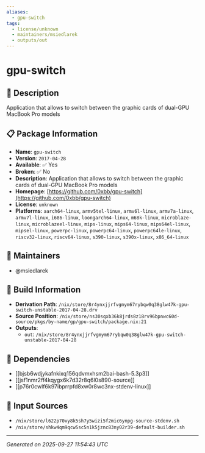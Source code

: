 ```yaml
---
aliases:
  - gpu-switch
tags:
  - license/unknown
  - maintainers/msiedlarek
  - outputs/out
---
```


# gpu-switch

## 📝 Description

Application that allows to switch between the graphic cards of dual-GPU MacBook Pro models

## 📋 Package Information

- **Name**: `gpu-switch`
- **Version**: `2017-04-28`
- **Available**: ✅ Yes
- **Broken**: ✅ No
- **Description**: Application that allows to switch between the graphic cards of dual-GPU MacBook Pro models
- **Homepage**: [https://github.com/0xbb/gpu-switch](https://github.com/0xbb/gpu-switch)
- **License**: `unknown`
- **Platforms**: `aarch64-linux`, `armv5tel-linux`, `armv6l-linux`, `armv7a-linux`, `armv7l-linux`, `i686-linux`, `loongarch64-linux`, `m68k-linux`, `microblaze-linux`, `microblazeel-linux`, `mips-linux`, `mips64-linux`, `mips64el-linux`, `mipsel-linux`, `powerpc-linux`, `powerpc64-linux`, `powerpc64le-linux`, `riscv32-linux`, `riscv64-linux`, `s390-linux`, `s390x-linux`, `x86_64-linux`
## 👥 Maintainers

- @msiedlarek


## 🔧 Build Information

- **Derivation Path**: `/nix/store/8r4ynxjjrfvgmym67rybqw0q38glw47k-gpu-switch-unstable-2017-04-28.drv`
- **Source Position**: `/nix/store/ns30sqxb36k8jrds8z18rv96bpnwc60d-source/pkgs/by-name/gp/gpu-switch/package.nix:21`
- **Outputs**:
  - `out`:  `/nix/store/8r4ynxjjrfvgmym67rybqw0q38glw47k-gpu-switch-unstable-2017-04-28`

## 🔗 Dependencies

- [[bjsb6wdjykafnkixq156qdvmxhsm2bai-bash-5.3p3]]
- [[jsf1nmr2ff4kqygx6k7d32r8q6l0s890-source]]
- [[p76r0cwlf6k97ibprrpfd8xw0r8wc3nx-stdenv-linux]]

## 📁 Input Sources

- `/nix/store/l622p70vy8k5sh7y5wizi5f2mic6ynpg-source-stdenv.sh`
- `/nix/store/shkw4qm9qcw5sc5n1k5jznc83ny02r39-default-builder.sh`

---
*Generated on 2025-09-27 11:54:43 UTC*
